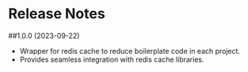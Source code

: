 # Release Notes
##1.0.0 (2023-09-22)
- Wrapper for redis cache to reduce boilerplate code in each project.
- Provides seamless integration with redis cache libraries.
